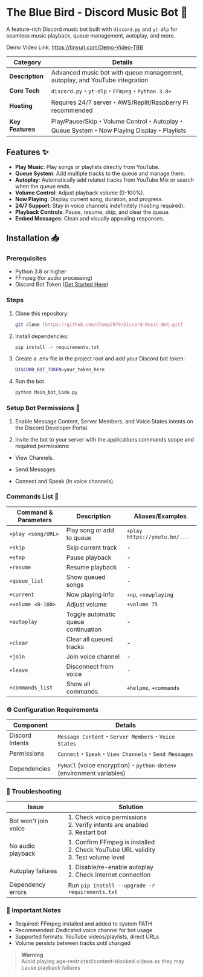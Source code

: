 # The Blue Bird - Discord Music Bot 🎵

A feature-rich Discord music bot built with `discord.py` and `yt-dlp` for seamless music playback, queue management, autoplay, and more.

Demo Video Link: https://tinyurl.com/Demo-Video-TBB

 Category        | Details                                                                                   |
|-----------------|------------------------------------------------------------------------------------------|
| **Description** | Advanced music bot with queue management, autoplay, and YouTube integration              |
| **Core Tech**   | `discord.py`・`yt-dlp`・`FFmpeg`・`Python 3.8+`                                         |
| **Hosting**     | Requires 24/7 server・AWS/Replit/Raspberry Pi recommended                               |
| **Key Features**| Play/Pause/Skip・Volume Control・Autoplay・Queue System・Now Playing Display・Playlists |

## Features ✨
- **Play Music**: Play songs or playlists directly from YouTube.
- **Queue System**: Add multiple tracks to the queue and manage them.
- **Autoplay**: Automatically add related tracks from YouTube Mix or search when the queue ends.
- **Volume Control**: Adjust playback volume (0-100%).
- **Now Playing**: Display current song, duration, and progress.
- **24/7 Support**: Stay in voice channels indefinitely (hosting required).
- **Playback Controls**: Pause, resume, skip, and clear the queue.
- **Embed Messages**: Clean and visually appealing responses.

## Installation 📥

### Prerequisites
- Python 3.8 or higher
- FFmpeg (for audio processing)
- Discord Bot Token ([Get Started Here](https://discord.com/developers/applications))

### Steps
1. Clone this repository:
   ```bash
   git clone [https://github.com/Champ2979/Discord-Music-Bot.git]

2. Install dependencies:
    ```bash
    pip install -r requirements.txt
    ```
3. Create a .env file in the project root and add your Discord bot token:
    ```bash
    DISCORD_BOT_TOKEN=your_token_here
    ```
4. Run the bot.
    ```bash
    python Main_bot_Code.py
    ```
### Setup Bot Permissions 🔧
1. Enable Message Content, Server Members, and Voice States intents on the Discord Developer Portal.

2. Invite the bot to your server with the applications.commands scope and required permissions:

- View Channels.

- Send Messages.

- Connect and Speak (in voice channels).

### Commands List 🎹
| Command & Parameters           | Description                          | Aliases/Examples                     |
|---------------------------------|--------------------------------------|---------------------------------------|
| `+play <song/URL>`             | Play song or add to queue            | `+play https://youtu.be/...`          |
| `+skip`                        | Skip current track                   | -                                     |
| `+stop`                        | Pause playback                       | -                                     |
| `+resume`                      | Resume playback                      | -                                     |
| `+queue_list`                  | Show queued songs                    | -                                     |
| `+current`                     | Now playing info                     | `+np`, `+nowplaying`                  |
| `+volume <0-100>`              | Adjust volume                        | `+volume 75`                          |
| `+autoplay`                    | Toggle automatic queue continuation  | -                                     |
| `+clear`                       | Clear all queued tracks              | -                                     |
| `+join`                        | Join voice channel                   | -                                     |
| `+leave`                       | Disconnect from voice                | -                                     |
| `+commands_list`               | Show all commands                    | `+helpme`, `+commands`                |

### ⚙️ Configuration Requirements

| Component       | Details                                                                                  |
|-----------------|------------------------------------------------------------------------------------------|
| Discord Intents | `Message Content`・`Server Members`・`Voice States`                                      |
| Permissions     | `Connect`・`Speak`・`View Channels`・`Send Messages`                                    |
| Dependencies    | `PyNaCl` (voice encryption)・`python-dotenv` (environment variables)                    |

### 🚨 Troubleshooting

| Issue                        | Solution                                                                                 |
|------------------------------|-----------------------------------------------------------------------------------------|
| Bot won't join voice         | 1. Check voice permissions<br>2. Verify intents are enabled<br>3. Restart bot           |
| No audio playback            | 1. Confirm FFmpeg is installed<br>2. Check YouTube URL validity<br>3. Test volume level |
| Autoplay failures            | 1. Disable/re-enable autoplay<br>2. Check internet connection                           |
| Dependency errors            | Run `pip install --upgrade -r requirements.txt`                                        |

### 📌 Important Notes
- Required: FFmpeg installed and added to system PATH
- Recommended: Dedicated voice channel for bot usage
- Supported formats: YouTube videos/playlists, direct URLs
- Volume persists between tracks until changed

> **Warning**  
> Avoid playing age-restricted/content-blocked videos as they may cause playback failures